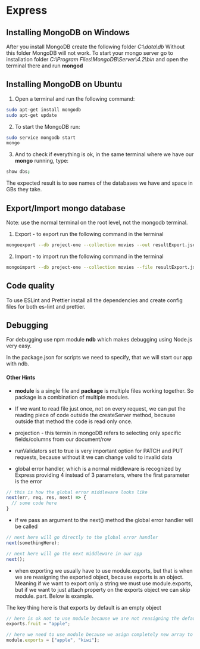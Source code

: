 # Express

## Installing MongoDB on Windows

After you install MongoDB create the following folder _C:\data\db_ Without this folder MongoDB will not work.
To start your mongo server go to installation folder _C:\Program Files\MongoDB\Server\4.2\bin_ and open the terminal there and run **mongod**

## Installing MongoDB on Ubuntu

1. Open a terminal and run the following command:

```bash
sudo apt-get install mongodb
sudo apt-get update
```

2. To start the MongoDB run:

```bash
sudo service mongodb start
mongo
```

3. And to check if everything is ok, in the same terminal where we have our **mongo** running, type:

```bash
show dbs;
```

The expected result is to see names of the databases we have and space in GBs they take.

## Export/Import mongo database

Note: use the normal terminal on the root level, not the mongodb terminal.

1. Export - to export run the following command in the terminal

```bash
mongoexport --db project-one --collection movies --out resultExport.json
```

2. Import - to import run the following command in the terminal

```bash
mongoimport --db project-one --collection movies --file resultExport.json
```

## Code quality

To use ESLint and Prettier install all the dependencies and create config files for both es-lint and prettier.

## Debugging

For debugging use npm module **ndb** which makes debugging using Node.js very easy.

In the package.json for scripts we need to specify, that we will start our app with ndb.

#### Other Hints

- **module** is a single file and **package** is multiple files working together. So package is a combination of multiple modules.

- If we want to read file just once, not on every request, we can put the reading piece of code outside the createServer method, because outside that method the code is read only once.

- projection - this termin in mongoDB refers to selecting only specific fields/columns from our document/row

- runValidators set to true is very important option for PATCH and PUT requests, because without it we can change valid to invalid data

- global error handler, which is a normal middleware is recognized by Express providing 4 instead of 3 parameters, where the first parameter is the error

```javascript
// this is how the global error middleware looks like
next(err, req, res, next) => {
  // some code here
}
```

- if we pass an argument to the next() method the global error handler will be called

```javascript
// next here will go directly to the global error handler
next(somethingHere);

// next here will go the next middleware in our app
next();
```

- when exporting we usually have to use module.exports, but that is when we are reasigning the exported object, because exports is an object. Meaning if we want to export only a string we must use module.exports, but if we want to just attach property on the exports object we can skip module. part. Below is example.

The key thing here is that exports by default is an empty object

```javascript
// here is ok not to use module because we are not reasigning the default exports object. Now our exports object will have an additional field called fruit
exports.fruit = "apple";

// here we need to use module because we asign completely new array to the exports
module.exports = ["apple", "kiwi"];
```
